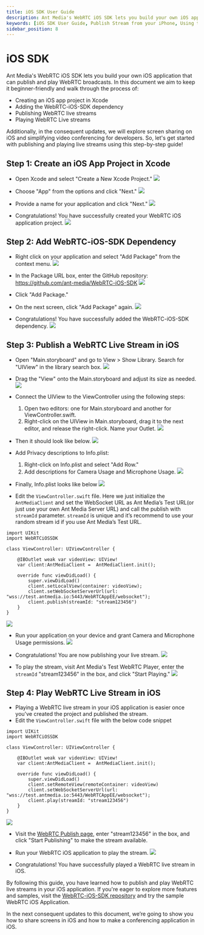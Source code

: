 ```yaml
---
title: iOS SDK User Guide
description: Ant Media's WebRTC iOS SDK lets you build your own iOS application that can publish and play WebRTC broadcasts.
keywords: [iOS SDK User Guide, Publish Stream from your iPhone, Using the WebRTC iOS SDK, Ant Media Server Documentation, Ant Media Server Tutorials]
sidebar_position: 8
---
```


# iOS SDK
Ant Media's WebRTC iOS SDK lets you build your own iOS application that can publish and play WebRTC broadcasts.
In this document we aim to keep it beginner-friendly and walk through the process of:
- Creating an iOS app project in Xcode
- Adding the WebRTC-iOS-SDK dependency
- Publishing WebRTC live streams
- Playing WebRTC Live streams

Additionally, in the consequent updates, we will explore screen sharing on iOS and simplifying video conferencing for developers. So, let's get started with publishing and playing live streams using this step-by-step guide!

## Step 1: Create an iOS App Project in Xcode
- Open Xcode and select "Create a New Xcode Project."
![](@site/static/img/ios-SDK/xcode.png)

- Choose "App" from the options and click "Next."
![](@site/static/img/ios-SDK/choose-app.png)

- Provide a name for your application and click "Next."
![](@site/static/img/ios-SDK/naming-app.png)

- Congratulations! You have successfully created your WebRTC iOS application project.
![](@site/static/img/ios-SDK/success.png)

## Step 2: Add WebRTC-iOS-SDK Dependency
- Right click on your application and select "Add Package" from the context menu.
![](@site/static/img/ios-SDK/add-package.png)

- In the Package URL box, enter the GitHub repository: https://github.com/ant-media/WebRTC-iOS-SDK
![](@site/static/img/ios-SDK/add-repo.png)

- Click "Add Package."
- On the next screen, click "Add Package" again.
![](@site/static/img/ios-SDK/ios-package.png)

- Congratulations! You have successfully added the WebRTC-iOS-SDK dependency.
![](@site/static/img/ios-SDK/repo-added.png)

## Step 3: Publish a WebRTC Live Stream in iOS
- Open "Main.storyboard" and go to View > Show Library. Search for "UIView" in the library search box.
![](@site/static/img/ios-SDK/UI-view.png)

- Drag the "View" onto the Main.storyboard and adjust its size as needed.
![](@site/static/img/ios-SDK/view-size.png)

- Connect the UIView to the ViewController using the following steps:
    1. Open two editors: one for Main.storyboard and another for ViewController.swift.
    2. Right-click on the UIView in Main.storyboard, drag it to the next editor, and release the right-click. Name your Outlet.
![](@site/static/img/ios-SDK/view-controller.png)

- Then it should look like below.
![](@site/static/img/ios-SDK/view-final.png)

- Add Privacy descriptions to Info.plist:
    1. Right-click on Info.plist and select "Add Row."
    2. Add descriptions for Camera Usage and Microphone Usage.
![](@site/static/img/ios-SDK/privacy.png)

- Finally, Info.plist looks like below
![](@site/static/img/ios-SDK/info-list.png)

- Edit the `ViewController.swift` file. Here we just initialize the `AntMediaClient` and set the WebSocket URL as Ant Media’s Test URL(or just use your own Ant Media Server URL) and call the publish with `streamId` parameter.
`streamId` is unique and it’s recommend to use your random stream id if you use Ant Media’s Test URL.
```
import UIKit
import WebRTCiOSSDK

class ViewController: UIViewController {

    @IBOutlet weak var videoView: UIView!
    var client:AntMediaClient =  AntMediaClient.init();
    
    override func viewDidLoad() {
        super.viewDidLoad()
        client.setLocalView(container: videoView);
        client.setWebSocketServerUrl(url: "wss://test.antmedia.io:5443/WebRTCAppEE/websocket");
        client.publish(streamId: "stream123456")
    }
}
```
![](@site/static/img/ios-SDK/ui-kit.png)

- Run your application on your device and grant Camera and Microphone Usage permissions.
![](@site/static/img/ios-SDK/mobile-premissions.png)

- Congratulations! You are now publishing your live stream.
![](@site/static/img/ios-SDK/publish.png)

- To play the stream, visit Ant Media's Test WebRTC Player, enter the `streamId` "stream123456" in the box, and click "Start Playing."
![](@site/static/img/ios-SDK/play.png)

## Step 4: Play WebRTC Live Stream in iOS
- Playing a WebRTC live stream in your iOS application is easier once you've created the project and published the stream.
- Edit the `ViewController.swift` file with the below code snippet
```
import UIKit
import WebRTCiOSSDK

class ViewController: UIViewController {

    @IBOutlet weak var videoView: UIView!
    var client:AntMediaClient =  AntMediaClient.init();
    
    override func viewDidLoad() {
        super.viewDidLoad()
        client.setRemoteView(remoteContainer: videoView)
        client.setWebSocketServerUrl(url: "wss://test.antmedia.io:5443/WebRTCAppEE/websocket");
        client.play(streamId: "stream123456")
    }
}
```
![](@site/static/img/ios-SDK/view-play.png)

- Visit the [WebRTC Publish page](https://antmedia.io/webrtc-samples/webrtc-publish-webrtc-play/), enter "stream123456" in the box, and click "Start Publishing" to make the stream available.

- Run your WebRTC iOS application to play the stream.
![](@site/static/img/ios-SDK/play-ios.png)

- Congratulations! You have successfully played a WebRTC live stream in iOS.

By following this guide, you have learned how to publish and play WebRTC live streams in your iOS application. If you're eager to explore more features and samples, visit the [WebRTC-iOS-SDK repository](https://github.com/ant-media/WebRTC-iOS-SDK) and try the sample WebRTC iOS Application.

In the next consequent updates to this document, we’re going to show you how to share screens in iOS and how to make a conferencing application in iOS.